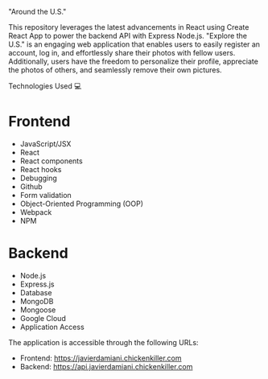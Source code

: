 "Around the U.S." 

This repository leverages the latest advancements in React using Create React App to power the backend API with Express Node.js. "Explore the U.S." is an engaging web application that enables users to easily register an account, log in, and effortlessly share their photos with fellow users. Additionally, users have the freedom to personalize their profile, appreciate the photos of others, and seamlessly remove their own pictures.

Technologies Used 💻

# Frontend

- JavaScript/JSX
- React
- React components
- React hooks
- Debugging
- Github
- Form validation
- Object-Oriented Programming (OOP)
- Webpack
- NPM

# Backend

- Node.js
- Express.js
- Database
- MongoDB
- Mongoose
- Google Cloud
- Application Access

The application is accessible through the following URLs:

- Frontend: https://javierdamiani.chickenkiller.com
- Backend: https://api.javierdamiani.chickenkiller.com
